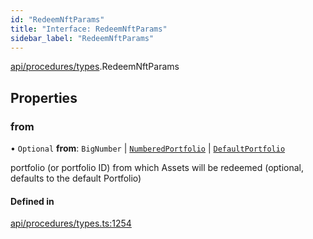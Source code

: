 ```yaml
---
id: "RedeemNftParams"
title: "Interface: RedeemNftParams"
sidebar_label: "RedeemNftParams"
---
```


[api/procedures/types](../../../../../modules/API/Procedures/Types/Types.md).RedeemNftParams

## Properties

### from

• `Optional` **from**: `BigNumber` \| [`NumberedPortfolio`](../../../../../classes/API/Entities/NumberedPortfolio/NumberedPortfolio.md) \| [`DefaultPortfolio`](../../../../../classes/API/Entities/DefaultPortfolio/DefaultPortfolio.md)

portfolio (or portfolio ID) from which Assets will be redeemed (optional, defaults to the default Portfolio)

#### Defined in

[api/procedures/types.ts:1254](https://github.com/PolymeshAssociation/polymesh-sdk/blob/995f17653/src/api/procedures/types.ts#L1254)
